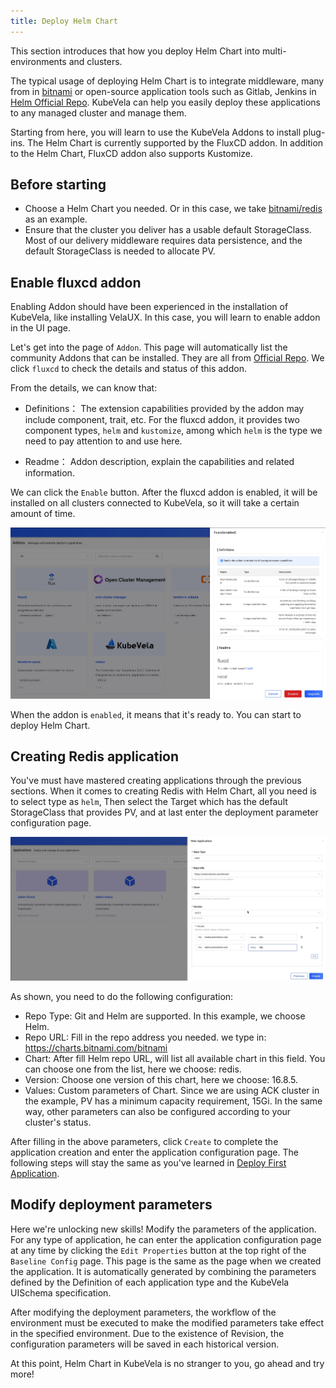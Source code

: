 ```yaml
---
title: Deploy Helm Chart
---
```


This section introduces that how you deploy Helm Chart into multi-environments and clusters.

The typical usage of deploying Helm Chart is to integrate middleware, many from in [bitnami](https://github.com/bitnami/charts) or open-source application tools such as Gitlab, Jenkins in [Helm Official Repo](https://hub.helm.sh/). KubeVela can help you easily deploy these applications to any managed cluster and manage them.

Starting from here, you will learn to use the KubeVela Addons to install plug-ins. The Helm Chart is currently supported by the FluxCD addon. In addition to the Helm Chart, FluxCD addon also supports Kustomize.

## Before starting

- Choose a Helm Chart you needed. Or in this case, we take [bitnami/redis](https://github.com/bitnami/charts/tree/master/bitnami/redis) as an example.
- Ensure that the cluster you deliver has a usable default StorageClass. Most of our delivery middleware requires data persistence, and the default StorageClass is needed to allocate PV.

## Enable fluxcd addon

Enabling Addon should have been experienced in the installation of KubeVela, like installing VelaUX. In this case, you will learn to enable addon in the UI page.

Let's get into the page of `Addon`. This page will automatically list the community Addons that can be installed. They are all from [Official Repo](https://github.com/oam-dev/catalog/tree/master/addons). We click `fluxcd` to check the details and status of this addon.

From the details, we can know that:

- Definitions： The extension capabilities provided by the addon may include component, trait, etc. For the fluxcd addon, it provides two component types, `helm` and `kustomize`, among which `helm` is the type we need to pay attention to and use here.

- Readme： Addon description, explain the capabilities and related information.

We can click the `Enable` button. After the fluxcd addon is enabled, it will be installed on all clusters connected to KubeVela, so it will take a certain amount of time.

![fluxcd addon](../resources/addon-fluxcd.jpg)

When the addon is `enabled`, it means that it's ready to. You can start to deploy Helm Chart.

## Creating Redis application

You've must have mastered creating applications through the previous sections. When it comes to creating Redis with Helm Chart, all you need is to select type as `helm`, Then select the Target which has the default StorageClass that provides PV, and at last enter the deployment parameter configuration page.

![helm app config](../resources/helm-app-config.jpg)

As shown, you need to do the following configuration:

- Repo Type: Git and Helm are supported. In this example, we choose Helm.
- Repo URL: Fill in the repo address you needed. we type in: https://charts.bitnami.com/bitnami
- Chart: After fill Helm repo URL, will list all available chart in this field. You can choose one from the list, here we choose: redis.
- Version: Choose one version of this chart, here we choose: 16.8.5.
- Values: Custom parameters of Chart. Since we are using ACK cluster in the example, PV has a minimum capacity requirement, 15Gi. In the same way, other parameters can also be configured according to your cluster's status.

After filling in the above parameters, click `Create` to complete the application creation and enter the application configuration page. The following steps will stay the same as you've learned in [Deploy First Application](../quick-start).

## Modify deployment parameters

Here we're unlocking new skills! Modify the parameters of the application. For any type of application, he can enter the application configuration page at any time by clicking the `Edit Properties` button at the top right of the `Baseline Config` page. This page is the same as the page when we created the application. It is automatically generated by combining the parameters defined by the Definition of each application type and the KubeVela UISchema specification.

After modifying the deployment parameters, the workflow of the environment must be executed to make the modified parameters take effect in the specified environment. Due to the existence of Revision, the configuration parameters will be saved in each historical version.

At this point, Helm Chart in KubeVela is no stranger to you, go ahead and try more!

<!--
## Next step
TODO v1.2
- [Deploy Cloud Services](./consume-cloud-services) -->
